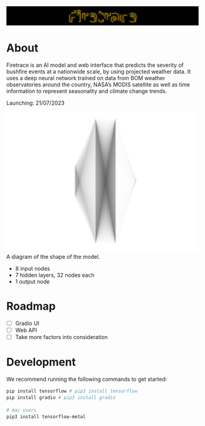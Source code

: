 <img src="./assets/banner.svg" alt="Firetrace Logo" />

# About
Firetrace is an AI model and web interface that predicts the severity of bushfire events at a nationwide scale, by using projected weather data. It uses a deep neural network trained on data from BOM weather observatories around the country, NASA’s MODIS satellite as well as time information to represent seasonality and climate change trends.

Launching: 21/07/2023

![A diagram of the shape of the model.](./assets/Schematic.jpg)
A diagram of the shape of the model.
- 8 input nodes
- 7 hidden layers, 32 nodes each
- 1 output node

# Roadmap
- [ ] Gradio UI
- [ ] Web API
- [ ] Take more factors into consideration

# Development
We recommend running the following commands to get started:
```bash
pip install tensorflow # pip3 install tensorflow
pip install gradio # pip3 install gradio

# mac users
pip3 install tensorflow-metal
```